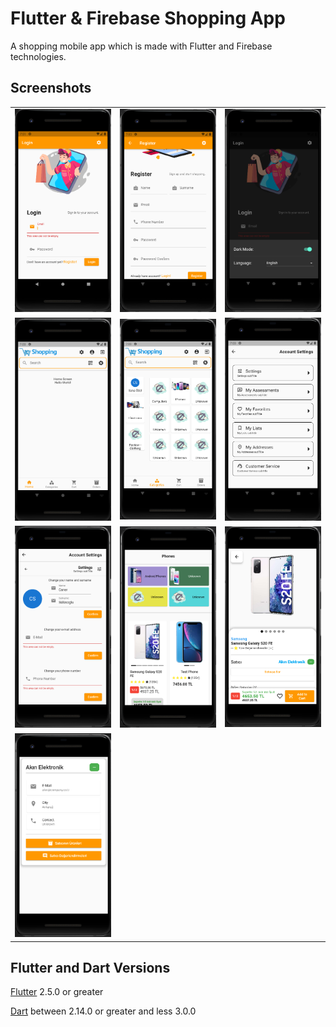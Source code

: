 # Flutter & Firebase Shopping App

A shopping mobile app which is made with Flutter and Firebase technologies.

## Screenshots

|                                               |                                               |                                               |
|-----------------------------------------------|-----------------------------------------------|-----------------------------------------------|
| <img width="100%" src="./Screenshots/0.png"> | <img width="100%" src="./Screenshots/1.png"> | <img width="100%" src="./Screenshots/2.png"> |
| <img width="100%" src="./Screenshots/3.png"> | <img width="100%" src="./Screenshots/4.png"> | <img width="100%" src="./Screenshots/5.png"> |
| <img width="100%" src="./Screenshots/6.png"> | <img width="100%" src="./Screenshots/7.png"> | <img width="100%" src="./Screenshots/8.png"> |
| <img width="100%" src="./Screenshots/9.png"> |  |  

## Flutter and Dart Versions

[Flutter](https://flutter.dev/) 2.5.0 or greater

[Dart](https://dart.dev/) between 2.14.0 or greater and less 3.0.0